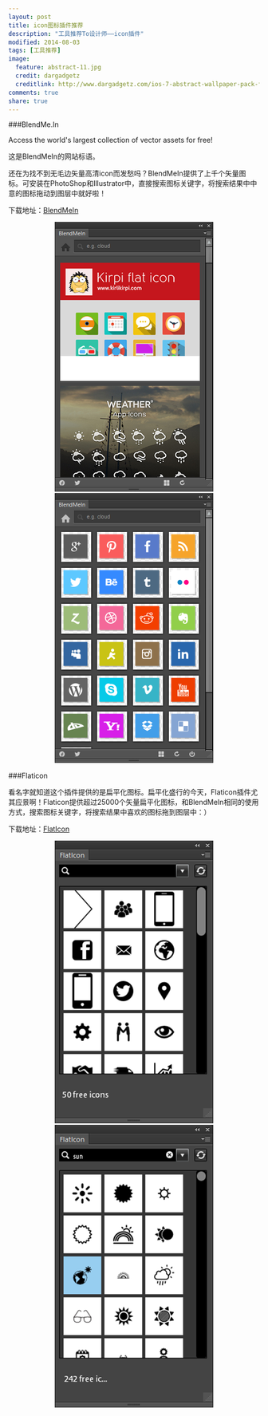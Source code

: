```yaml
---
layout: post
title: icon图标插件推荐
description: "工具推荐To设计师——icon插件"
modified: 2014-08-03
tags: [工具推荐]
image:
  feature: abstract-11.jpg
  credit: dargadgetz
  creditlink: http://www.dargadgetz.com/ios-7-abstract-wallpaper-pack-for-iphone-5-and-ipod-touch-retina/
comments: true
share: true
---
```


###BlendMe.In

Access the world's largest collection of vector assets for free!

这是BlendMeIn的网站标语。

还在为找不到无毛边矢量高清icon而发愁吗？BlendMeIn提供了上千个矢量图标。可安装在PhotoShop和Illustrator中，直接搜索图标关键字，将搜索结果中中意的图标拖动到图层中就好啦！

下载地址：<a href="http://blendme.in/" target="_blank">BlendMeIn</a>

<div style="text-align:center">
    <figure>
        <a href="/images/blog/2014-08-03-icon-plug-in/blendmein.png"><img src="/images/blog/2014-08-03-icon-plug-in/blendmein.png"/></a>
        <a href="/images/blog/2014-08-03-icon-plug-in/blendmein_icon.png"><img src="/images/blog/2014-08-03-icon-plug-in/blendmein_icon.png"/></a>
    </figure>
</div>

###Flaticon

看名字就知道这个插件提供的是扁平化图标。扁平化盛行的今天，Flaticon插件尤其应景啊！Flaticon提供超过25000个矢量扁平化图标，和BlendMeIn相同的使用方式，搜索图标关键字，将搜索结果中喜欢的图标拖到图层中：）

下载地址：<a href="http://www.flaticon.com/" target="_blank">FlatIcon</a>

<div style="text-align:center">
    <figure>
        <a href="/images/blog/2014-08-03-icon-plug-in/flaticon.png"><img src="/images/blog/2014-08-03-icon-plug-in/flaticon.png"/></a>
        <a href="/images/blog/2014-08-03-icon-plug-in/flaticon_icon.png"><img src="/images/blog/2014-08-03-icon-plug-in/flaticon_icon.png"/></a>
    </figure>
</div>